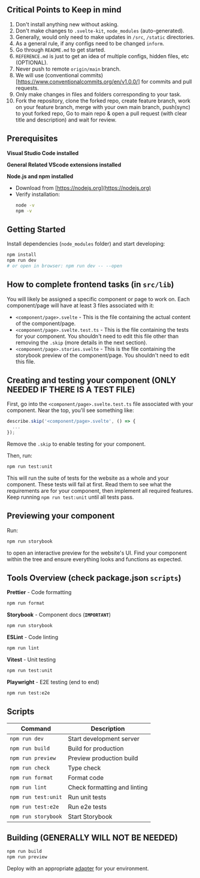 ## Critical Points to Keep in mind

1. Don't install anything new without asking.
2. Don't make changes to `.svelte-kit`, `node_modules` (auto-generated).
3. Generally, would only need to make updates in `/src`, `/static` directories.
4. As a general rule, if any configs need to be changed `inform`.
5. Go through `README.md` to get started.
6. `REFERENCE.md` is just to get an idea of multiple configs, hidden files, etc (OPTIONAL).
7. Never push to remote `origin/main` branch.
8. We will use (conventional commits) [https://www.conventionalcommits.org/en/v1.0.0/] for commits and pull requests. 
9. Only make changes in files and folders corresponding to your task.
10. Fork the repository, clone the forked repo, create feature branch, work on your feature branch, merge with your own main branch, 
push(sync) to yout forked repo, Go to main repo & open a pull request (with clear title and description) and wait for review.

## Prerequisites

**Visual Studio Code installed**

**General Related VScode extensions installed**

**Node.js and npm installed**
   - Download from [https://nodejs.org](https://nodejs.org)
   - Verify installation:
     ```bash
     node -v
     npm -v
     ```

## Getting Started

Install dependencies (`node_modules` folder) and start developing:

```bash
npm install
npm run dev
# or open in browser: npm run dev -- --open
```

## How to complete frontend tasks (in `src/lib`)

You will likely be assigned a specific component or page to work on. Each component/page will have at least 3 files associated with it:

- `<component/page>.svelte` - This is the file containing the actual content of the component/page.  
- `<component/page>.svelte.test.ts` - This is the file containing the tests for your component. You shouldn't need to edit this file other than removing the `.skip` (more details in the next section).  
- `<component/page>.stories.svelte` - This is the file containing the storybook preview of the component/page. You shouldn't need to edit this file.


## Creating and testing your component (ONLY NEEDED IF THERE IS A TEST FILE)

First, go into the `<component/page>.svelte.test.ts` file associated with your component. Near the top, you'll see something like:

```ts
describe.skip('<component/page>.svelte', () => {
  ...
});
````

Remove the `.skip` to enable testing for your component.

Then, run:

```bash
npm run test:unit
```

This will run the suite of tests for the website as a whole and your component. These tests will fail at first. Read them to see what the requirements are for your component, then implement all required features. Keep running `npm run test:unit` until all tests pass.

## Previewing your component

Run:

```bash
npm run storybook
```

to open an interactive preview for the website's UI. Find your component within the tree and ensure everything looks and functions as expected.


## Tools Overview (check package.json `scripts`)

**Prettier** - Code formatting
```bash
npm run format
```

**Storybook** - Component docs (**`IMPORTANT`**)
```bash
npm run storybook
```

**ESLint** - Code linting  
```bash
npm run lint
```

**Vitest** - Unit testing
```bash
npm run test:unit
```

**Playwright** - E2E testing (end to end)
```bash
npm run test:e2e
```

## Scripts

| Command | Description |
|---------|-------------|
| `npm run dev` | Start development server |
| `npm run build` | Build for production |
| `npm run preview` | Preview production build |
| `npm run check` | Type check |
| `npm run format` | Format code |
| `npm run lint` | Check formatting and linting |
| `npm run test:unit` | Run unit tests |
| `npm run test:e2e` | Run e2e tests |
| `npm run storybook` | Start Storybook |

## Building (GENERALLY WILL NOT BE NEEDED)

```bash
npm run build
npm run preview
```

Deploy with an appropriate [adapter](https://svelte.dev/docs/kit/adapters) for your environment.

